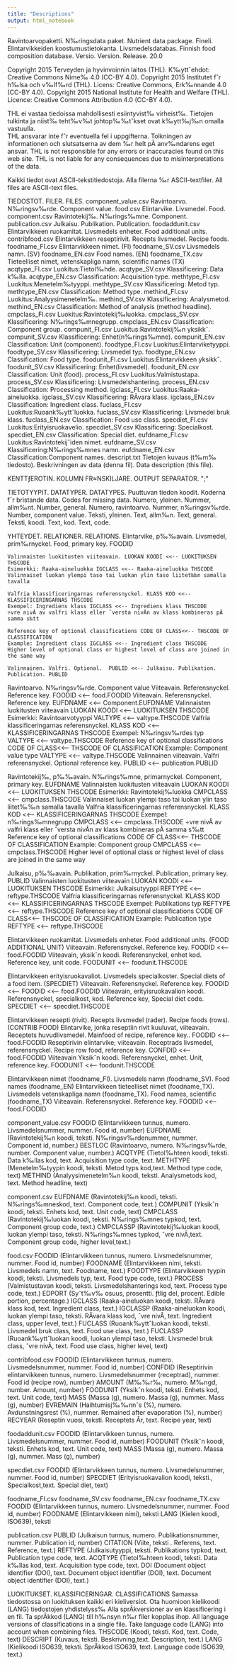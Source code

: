 ```yaml
---
title: "Descriptions"
output: html_notebook
---
```


Ravintoarvopaketti. N‰ringsdata paket. Nutrient data package.
Fineli. Elintarvikkeiden koostumustietokanta. Livsmedelsdatabas. Finnish food composition database. 
Versio. Version. Release. 20.0
 
Copyright 2015 Terveyden ja hyvinvoinnin laitos (THL). K‰yttˆehdot: Creative Commons Nime‰ 4.0 (CC-BY 4.0).
Copyright 2015 Institutet fˆr h‰lsa och v‰lf‰rd (THL). Licens: Creative Commons, Erk‰nnande  4.0 (CC-BY 4.0). 
Copyright 2015 National Institute for Health and Welfare (THL). Licence: Creative Commons Attribution 4.0 (CC-BY 4.0). 
 
THL ei vastaa tiedoissa mahdollisesti esiintyvist‰ virheist‰. Tietojen tulkinta ja niist‰ teht‰v‰t johtop‰‰tˆkset ovat k‰ytt‰j‰n omalla vastuulla.  
THL ansvarar inte fˆr eventuella fel i uppgifterna. Tolkningen av informationen och slutsatserna av dem ‰r helt pÂ anv‰ndarens eget ansvar.
THL is not responsible for any errors or inaccuracies found on this web site. THL is not liable for any consequences due to misinterpretations of the data.
 
Kaikki tiedot ovat ASCII-tekstitiedostoja. Alla filerna ‰r ASCII-textfiler. All files are ASCII-text files.
 
TIEDOSTOT. FILER. FILES.
component_value.csv Ravintoarvo. N‰ringsv‰rde. Component value.
food.csv Elintarvike. Livsmedel. Food.
component.csv Ravintotekij‰. N‰rings‰mne. Component. 
publication.csv Julkaisu. Publikation. Publication.
foodaddunit.csv Elintarvikkeen ruokamitat. Livsmedels enheter. Food additional units. 
contribfood.csv Elintarvikkeen reseptirivit. Recepts livsmedel. Recipe foods. 
foodname_FI.csv Elintarvikkeen nimet. (FI)
foodname_SV.csv Livsmedels namn. (SV)
foodname_EN.csv Food names. (EN)
foodname_TX.csv Tieteelliset nimet, vetenskapliga namn, scientific names (TX)
acqtype_FI.csv Luokitus:Tietol‰hde. 
acqtype_SV.csv Klassificering: Data k‰lla. 
acqtype_EN.csv Classification: Acquisition type. 
methtype_FI.csv Luokitus:Menetelm‰tyyppi. 
methtype_SV.csv Klassificering: Metod typ. 
methtype_EN.csv Classification: Method type. 
methind_FI.csv Luokitus:Analyysimenetelm‰. 
methind_SV.csv Klassificering: Analysmetod. 
methind_EN.csv Classification: Method of analysis (method headline). 
cmpclass_FI.csv Luokitus:Ravintotekij‰luokka. 
cmpclass_SV.csv Klassificering: N‰rings‰mnegrupp. 
cmpclass_EN.csv Classification: Component group. 
compunit_FI.csv Luokitus:Ravintotekij‰n yksikkˆ. 
compunit_SV.csv Klassificering: Enhet(n‰rings‰mne). 
compunit_EN.csv Classification: Unit (component). 
foodtype_FI.csv Luokitus:Elintarviketyyppi. 
foodtype_SV.csv Klassificering: Livsmedel typ. 
foodtype_EN.csv Classification: Food type. 
foodunit_FI.csv Luokitus:Elintarvikkeen yksikkˆ. 
foodunit_SV.csv Klassificering: Enhet(livsmedel). 
foodunit_EN.csv Classification: Unit (food). 
process_FI.csv Luokitus:Valmistustapa. 
process_SV.csv Klassificering: Livsmedelshantering. 
process_EN.csv Classification: Processing method. 
igclass_FI.csv Luokitus:Raaka-aineluokka. 
igclass_SV.csv Klassificering: RÂvara klass. 
igclass_EN.csv Classification: Ingredient class. 
fuclass_FI.csv Luokitus:Ruoank‰yttˆluokka. 
fuclass_SV.csv Klassificering: Livsmedel bruk klass. 
fuclass_EN.csv Classification: Food use class. 
specdiet_FI.csv Luokitus:Erityisruokavelio. 
specdiet_SV.csv Klassificering: Specialkost. 
specdiet_EN.csv Classification: Special diet. 
eufdname_FI.csv Luokitus:Ravintotekijˆiden nimet. 
eufdname_SV.csv Klassificering:N‰rings‰mnes namn. 
eufdname_EN.csv Classification:Component names. 
descript.txt Tietojen kuvaus (t‰m‰ tiedosto). Beskrivningen av data (denna fil). Data description (this file).

KENTTƒEROTIN. KOLUMN FR≈NSKILJARE. OUTPUT SEPARATOR.  ";"

TIETOTYYPIT. DATATYPER. DATATYPES.
Puuttuvan tiedon koodit. Koderna fˆr bristande data. Codes for missing data. 
   Numero, yleinen. Nummer, allm‰nt. Number, general. 
   Numero, ravintoarvo.  Nummer, n‰ringsv‰rde. Number, component value. 
   Teksti, yleinen. Text, allm‰n. Text, general. 
   Teksti, koodi. Text, kod. Text, code. 

YHTEYDET. RELATIONER. RELATIONS.
 Elintarvike, p‰‰avain. Livsmedel, prim‰rnyckel. Food, primary key. FOODID
 
    Valinnaisten luokitusten viiteavain. LUOKAN KOODI <<-- LUOKITUKSEN THSCODE
    Esimerkki: Raaka-aineluokka IGCLASS <<-- Raaka-aineluokka THSCODE
    Valinnaiset luokan ylempi taso tai luokan ylin taso liitet‰‰n samalla tavalla

    Valfria klassificeringarnas referensnyckel. KLASS KOD <<-- KLASSIFICERINGARNAS THSCODE
    Exempel: Ingrediens klass IGCLASS <<-- Ingrediens klass THSCODE
    ÷vre nivÂ av valfri klass eller ˆversta nivÂn av klass kombineras pÂ samma s‰tt

    Reference key of optional classifications CODE OF CLASS<<-- THSCODE OF CLASSIFICATION
    Example: Ingredient class IGCLASS <<-- Ingredient class THSCODE
    Higher level of optional class or highest level of class are joined in the same way

    Valinnainen. Valfri. Optional.  PUBLID <<-- Julkaisu. Publikation. Publication. PUBLID

 Ravintoarvo. N‰ringsv‰rde. Component value 
    Viiteavain. Referensnyckel. Reference key. FOODID <<-- food.FOODID
    Viiteavain. Referensnyckel. Reference key. EUFDNAME <<-- Component.EUFDNAME
    Valinnaisten luokitusten viiteavain LUOKAN KOODI <<-- LUOKITUKSEN THSCODE
    Esimerkki: Ravintoarvotyyppi VALTYPE <<-- valtype.THSCODE
    Valfria klassificeringarnas referensnyckel. KLASS KOD <<-- KLASSIFICERINGARNAS THSCODE
    Exempel: N‰ringsv‰rdes typ VALTYPE <<-- valtype.THSCODE
    Reference key of optional classifications CODE OF CLASS<<-- THSCODE OF CLASSIFICATION
    Example: Component value type VALTYPE <<-- valtype.THSCODE
    Valinnainen viiteavain. Valfri referensnyckel. Optional reference key. PUBLID <<-- publication.PUBLID

 Ravintotekij‰, p‰‰avain. N‰rings‰mne, primarnyckel. Component, primary key. EUFDNAME
    Valinnaisten luokitusten viiteavain LUOKAN KOODI <<-- LUOKITUKSEN THSCODE
    Esimerkki: Ravintotekij‰luokka CMPCLASS <<-- cmpclass.THSCODE
    Valinnaiset luokan ylempi taso tai luokan ylin taso liitet‰‰n samalla tavalla
    Valfria klassificeringarnas referensnyckel. KLASS KOD <<-- KLASSIFICERINGARNAS THSCODE
    Exempel: n‰rings‰mnegrupp CMPCLASS <<-- cmpclass.THSCODE
    ÷vre nivÂ av valfri klass eller ˆversta nivÂn av klass kombineras pÂ samma s‰tt
    Reference key of optional classifications CODE OF CLASS<<-- THSCODE OF CLASSIFICATION
    Example: Component group CMPCLASS <<-- cmpclass.THSCODE
    Higher level of optional class or highest level of class are joined in the same way

 Julkaisu, p‰‰avain. Publikation, prim‰rnyckel. Publication, primary key. PUBLID
    Valinnaisten luokitusten viiteavain LUOKAN KOODI <<-- LUOKITUKSEN THSCODE
    Esimerkki: Julkaisutyyppi REFTYPE <<-- reftype.THSCODE
    Valfria klassificeringarnas referensnyckel. KLASS KOD <<-- KLASSIFICERINGARNAS THSCODE
    Exempel: Publikations typ REFTYPE <<-- reftype.THSCODE
    Reference key of optional classifications CODE OF CLASS<<-- THSCODE OF CLASSIFICATION
    Example: Publication type REFTYPE <<-- reftype.THSCODE

 Elintarvikkeen ruokamitat. Livsmedels enheter. Food additional units. (FOOD ADDITIONAL UNIT)
    Viiteavain. Referensnyckel. Reference key. FOODID <<-- food.FOODID
    Viiteavain, yksikˆn koodi. Referensnyckel, enhet kod.  Reference key, unit code. FOODUNIT <<--  foodunit.THSCODE

 Elintarvikkeen erityisruokavaliot. Livsmedels specialkoster. Special diets of a food item. (SPECDIET)
    Viiteavain. Referensnyckel. Reference key. FOODID <<-- FOODID <<-- food.FOODID
    Viiteavain, erityisruokavalion koodi. Referensnyckel,  specialkost, kod.  Reference key, Special diet code. SPECDIET <<-- specdiet.THSCODE

 Elintarvikkeen resepti (rivit). Recepts livsmedel (rader). Recipe foods (rows). (CONTRIB FOOD)
    Elintarvike, jonka reseptiin rivit kuuluvat, viiteavain. Receptets huvudlivsmedel. Mainfood of recipe, reference key.. FOODID <<-- food.FOODID
    Reseptirivin elintarvike; viiteavain. Receptrads livsmedel, referensnyckel. Recipe row food, reference key. CONFDID <<--  food.FOODID
    Viiteavain Yksikˆn koodi. Referensnyckel, enhet. Unit, reference key. FOODUNIT <<-- foodunit.THSCODE

 Elintarvikkeen nimet (foodname_FI). Livsmedels namn (foodname_SV). Food names (foodname_EN)
 Elintarvikkeen tieteelliset nimet (foodname_TX). Livsmedels vetenskapliga namn (foodname_TX). Food names, scientific (foodname_TX)
    Viiteavain. Referensnyckel. Reference key. FOODID <<-- food.FOODID
 
 
component_value.csv
FOODID (Elintarvikkeen tunnus, numero. Livsmedelsnummer, nummer. Food id, number)
EUFDNAME (Ravintotekij‰n koodi, teksti. N‰ringsv‰rdenummer, nummer. Component id, number.)
BESTLOC (Ravintoarvo, numero. N‰ringsv‰rde, number. Component value, number.)
ACQTYPE (Tietol‰hteen koodi, teksti. Data k‰llas kod, text. Acquisition type code, text.
METHTYPE (Menetelm‰tyypin koodi, teksti. Metod typs kod,text. Method type code, text)
METHIND (Analyysimenetelm‰n koodi, teksti. Analysmetods kod, text. Method headline, text)
 
component.csv
EUFDNAME (Ravintotekij‰n koodi, teksti. N‰rings‰mneskod, text. Component code, text.)
COMPUNIT (Yksikˆn koodi, teksti. Enhets kod, text. Unit code, text)
CMPCLASS (Ravintotekij‰luokan koodi, teksti. N‰rings‰mnes typkod, text. Component group code, text.)
CMPCLASSP (Ravintotekij‰luokan koodi, luokan ylempi taso, teksti. N‰rings‰mnes typkod, ˆvre nivÂ,text. Component group code, higher level,text.)
 
food.csv
FOODID (Elintarvikkeen tunnus, numero. Livsmedelsnummer, nummer. Food id, number)
FOODNAME (Elintarvikkeen nimi, teksti. Livsmedels namn, text. Foodname, text.)
FOODTYPE (Elintarvikkeen tyypin koodi, teksti. Livsmedels typ, text. Food type code, text.)
PROCESS (Valmistustavan koodi, teksti. Livsmedelshanterings kod, text. Process type code, text.)
EDPORT (Syˆt‰v‰ osuus, prosentti. ƒtlig del, procent. Edible portion, percentage.)
IGCLASS (Raaka-aineluokan koodi, teksti. RÂvara klass kod, text. Ingredient class, text.)
IGCLASSP (Raaka-aineluokan koodi, luokan ylempi taso, teksti. RÂvara klass kod, ˆvre nivÂ, text. Ingredient class, upper level, text.)
FUCLASS (Ruoank‰yttˆluokan koodi, teksti. Livsmedel bruk class, text. Food use class, text.)
FUCLASSP (Ruoank‰yttˆluokan koodi, luokan ylempi taso, teksti. Livsmedel bruk class, ˆvre nivÂ, text. Food use class, higher level, text)
 
contribfood.csv
FOODID (Elintarvikkeen tunnus, numero. Livsmedelsnummer, nummer. Food id, number)
CONFDID (Reseptirivin elintarvikkeen tunnus, numero. Livsmedelsnummer (receptrad), nummer. Food id (recipe row), number)
AMOUNT (M‰‰r‰, numero. M‰ngd, number. Amount, number)
FOODUNIT (Yksikˆn koodi, teksti. Enhets kod, text. Unit code, text)
MASS (Massa (g), numero. Massa (g), nummer. Mass (g), number)
EVREMAIN (Haihtumisj‰‰nnˆs (%), numero. Avdunstningsrest (%), nummer. Remained after evaporation (%), number)
RECYEAR (Reseptin vuosi, teksti. Receptets Âr, text. Recipe year, text)
 
foodaddunit.csv
FOODID (Elintarvikkeen tunnus, numero. Livsmedelsnummer, nummer. Food id, number)
FOODUNIT (Yksikˆn koodi, teksti. Enhets kod, text. Unit code, text)
MASS (Massa (g), numero. Massa (g), nummer. Mass (g), number)
 
specdiet.csv
FOODID (Elintarvikkeen tunnus, numero. Livsmedelsnummer, nummer. Food id, number)
SPECDIET (Erityisruokavalion koodi, teksti., Specialkost,text. Special diet, text)
 
foodname_FI.csv
foodname_SV.csv
foodname_EN.csv
foodname_TX.csv
FOODID (Elintarvikkeen tunnus, numero. Livsmedelsnummer, nummer. Food id, number)
FOODNAME (Elintarvikkeen nimi), teksti
LANG (Kielen koodi, ISO639), teksti
 
publication.csv
PUBLID (Julkaisun tunnus, numero. Publikationsnummer, nummer. Publication id, number)
CITATION (Viite, teksti . Referens, text. Reference, text.)
REFTYPE (Julkaisutyyppi, teksti. Publikations typkod, text. Publication type code, text.
ACQTYPE (Tietol‰hteen koodi, teksti. Data k‰llas kod, text. Acquisition type code, text.
DOI (Document object identifier (DOI), text. Document object identifier (DOI), text. Document object identifier (DOI), text.)
 
LUOKITUKSET. KLASSIFICERINGAR. CLASSIFICATIONS
Samassa tiedostossa on luokituksen kaikki eri kieliversiot. Ota huomioon kielikoodi (LANG) tiedostojen yhdistelyss‰
Alla sprÂkversioner av en klassificering i en fil. Ta sprÂkkod (LANG) till h‰nsyn n‰r filer kopplas ihop.
All language versions of classifications in a single file. Take language code (LANG) into account when combining files.
THSCODE (Koodi, teksti. Kod, text. Code, text)
DESCRIPT (Kuvaus, teksti. Beskrivning,text. Description, text.)
LANG (Kielikoodi ISO639, teksti. SprÂkkod ISO639, text. Language code ISO639, text.)
